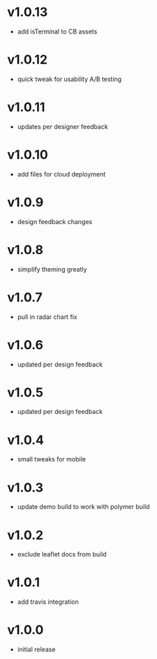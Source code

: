 v1.0.13
===================
* add isTerminal to CB assets

v1.0.12
===================
* quick tweak for usability A/B testing

v1.0.11
===================
* updates per designer feedback

v1.0.10
===================
* add files for cloud deployment

v1.0.9
===================
* design feedback changes

v1.0.8
===================
* simplify theming greatly

v1.0.7
===================
* pull in radar chart fix

v1.0.6
===================
* updated per design feedback

v1.0.5
===================
* updated per design feedback

v1.0.4
===================
* small tweaks for mobile

v1.0.3
===================
* update demo build to work with polymer build

v1.0.2
===================
* exclude leaflet docs from build

v1.0.1
===================
* add travis integration

v1.0.0
===================
* initial release
